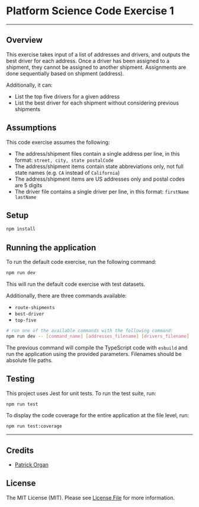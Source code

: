 # Platform Science Code Exercise 1

---

## Overview

This exercise takes input of a list of addresses and drivers, and outputs the best driver for each address. Once a driver has been assigned to a shipment, they cannot be assigned to another shipment. Assignments are done sequentially based on shipment (address).

Additionally, it can:

-   List the top five drivers for a given address
-   List the best driver for each shipment without considering previous shipments

## Assumptions

This code exercise assumes the following:

-   The address/shipment files contain a single address per line, in this format: `street, city, state postalCode`
-   The address/shipment items contain state abbreviations only, not full state names (e.g. `CA` instead of `California`)
-   The address/shipment items are US addresses only and postal codes are 5 digits
-   The driver file contains a single driver per line, in this format: `firstName lastName`

## Setup

```bash
npm install
```

## Running the application

To run the default code exercise, run the following command:

```bash
npm run dev
```

This will run the default code exercise with test datasets.

Additionally, there are three commands available:

-   `route-shipments`
-   `best-driver`
-   `top-five`

```bash
# run one of the available commands with the following command:
npm run dev -- [command_name] [addresses_filename] [drivers_filename]
```

The previous command will compile the TypeScript code with `esbuild` and run the application using the provided parameters. Filenames should be absolute file paths.

## Testing

This project uses Jest for unit tests. To run the test suite, run:

```bash
npm run test
```

To display the code coverage for the entire application at the file level, run:

```bash
npm run test:coverage
```

---

## Credits

-   [Patrick Organ](https://github.com/patinthehat)

## License

The MIT License (MIT). Please see [License File](LICENSE) for more information.

